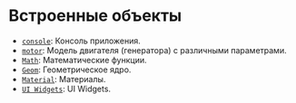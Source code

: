 # Встроенные объекты

- [`console`](console/index.md): Консоль приложения.
- [`motor`](motor/index.md): Модель двигателя (генератора) с различными параметрами.
- [`Math`](Math/index.md): Математические функции.
- [`Geom`](`Geom/index.md): Геометрическое ядро.
- [`Material`](`Material/index.md): Материалы.
- [`UI Widgets`](`QtWidgets/index.md): UI Widgets.
